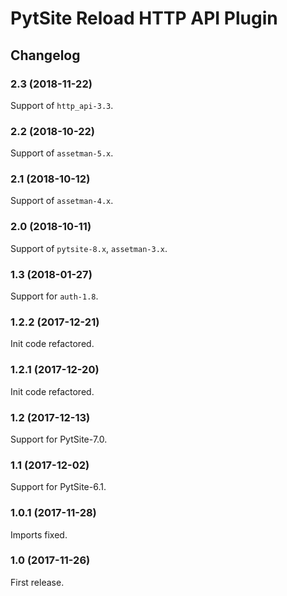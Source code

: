 # PytSite Reload HTTP API Plugin


## Changelog


### 2.3 (2018-11-22)

Support of `http_api-3.3`.


### 2.2 (2018-10-22)

Support of `assetman-5.x`.


### 2.1 (2018-10-12)

Support of `assetman-4.x`.


### 2.0 (2018-10-11)

Support of `pytsite-8.x`, `assetman-3.x`.


### 1.3 (2018-01-27)

Support for `auth-1.8`.


### 1.2.2 (2017-12-21)

Init code refactored.


### 1.2.1 (2017-12-20)

Init code refactored.


### 1.2 (2017-12-13)

Support for PytSite-7.0.


### 1.1 (2017-12-02)

Support for PytSite-6.1.


### 1.0.1 (2017-11-28)

Imports fixed.


### 1.0 (2017-11-26)

First release.
